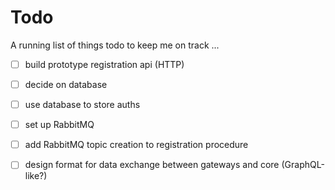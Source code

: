 # Todo

A running list of things todo to keep me on track ...

- [ ] build prototype registration api (HTTP)
- [ ] decide on database
- [ ] use database to store auths

- [ ] set up RabbitMQ
- [ ] add RabbitMQ topic creation to registration procedure

- [ ] design format for data exchange between gateways and core (GraphQL-like?)
